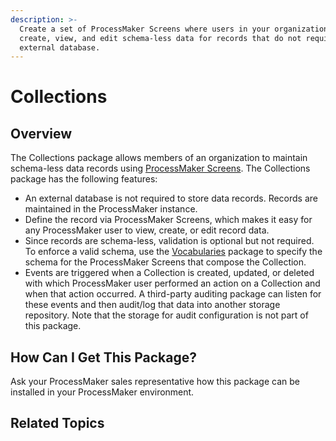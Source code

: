 ```yaml
---
description: >-
  Create a set of ProcessMaker Screens where users in your organization can
  create, view, and edit schema-less data for records that do not require an
  external database.
---
```


# Collections

## Overview

The Collections package allows members of an organization to maintain schema-less data records using [ProcessMaker Screens](../../designing-processes/design-forms/what-is-a-form.md). The Collections package has the following features:

* An external database is not required to store data records. Records are maintained in the ProcessMaker instance.
* Define the record via ProcessMaker Screens, which makes it easy for any ProcessMaker user to view, create, or edit record data.
* Since records are schema-less, validation is optional but not required. To enforce a valid schema, use the [Vocabularies](vocabularies.md) package to specify the schema for the ProcessMaker Screens that compose the Collection.
* Events are triggered when a Collection is created, updated, or deleted with which ProcessMaker user performed an action on a Collection and when that action occurred. A third-party auditing package can listen for these events and then audit/log that data into another storage repository. Note that the storage for audit configuration is not part of this package.

## How Can I Get This Package?

Ask your ProcessMaker sales representative how this package can be installed in your ProcessMaker environment.

## Related Topics

